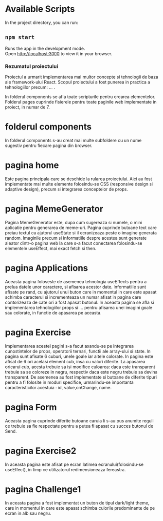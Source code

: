 
# Available Scripts

In the project directory, you can run:

## `npm start`

Runs the app in the development mode.\
Open [http://localhost:3000](http://localhost:3000) to view it in your browser.

### Rezumatul proiectului
Proiectul a urmarit implementarea mai multor concepte si tehnologii de baza ale framework-ului React. Scopul proiectului a fost punerea in practica a tehnologiilor precum: ... .
 
In folderul components se afla toate scripturile pentru crearea elementelor. Folderul pages cuprinde fisierele pentru toate paginile web implementate in proiect, in numar de 7.

# folderul components
In folderul components s-au creat mai multe subfoldere cu un nume sugestiv pentru fiecare pagina din browser.

# pagina home
Este pagina principala care se deschide la rularea proiectului. Aici au fost implementate mai multe elemente folosindu-se CSS (responsive design si adaptive design), precum si integrarea conceptelor de props.

# pagina MemeGenerator
Pagina MemeGenerator este, dupa cum sugereaza si numele, o mini aplicatie pentru generarea de meme-uri. Pagina cuprinde butoane text care preiau textul cu ajutorul useState si il ecranizeaza peste o imagine generata random. Imaginile precum si informatiile despre acestea sunt generate aleator dintr-o pagina web la care s-a facut conectarea folosindu-se elementele useEffect, mai exact fetch si then. 

# pagina Applications
Aceasta pagina foloseste de asemenea tehnologia useEffects pentru a prelua datele unor caractere, si afisarea acestor date. Informatiile sunt afisate pe rand, cu ajutorul unui buton care in momentul in care este apasat schimba caracterul si incrementeaza un numar afisat in pagina care contorizeaza de cate ori a fost apasat butonul.
In aceasta pagina se afla si implementarea tehnologiilor props si ... pentru afisarea unei imagini goale sau colorate, in functie de apasarea pe aceasta.

# pagina Exercise
Implementarea acestei pagini s-a facut axandu-se pe integrarea cunostintelor de props, operatorii ternari, functii ale array-ului si state. In pagina sunt afisate 6 cuburi, unele goale iar altele colorate. In pagina este afisat de 6 ori acelasi element cub, insa cu valori diferite. La apasarea oricarui cub, acesta trebuie sa isi modifice culoarea: daca este transparent trebuie sa se coloreze in negru, respectiv daca este negru trebuie sa devina transparent.
De asemenea au fost implementate si butoane de diferite tipuri pentru a fi folosite in moduri specifice, urmarindu-se importanta caracteristicilor acestuia : id, value,onChange, name.

# pagina Form
Aceasta pagina cuprinde diferite butoane caruia li s-au pus anumite reguli ce trebuie sa fie respectate pentru a putea fi apasat cu succes butonul de Send.

# pagina Exercise2
In aceasta pagina este afisat pe ecran latimea ecranului(folosindu-se useEffect), in timp ce utilizatorul redimensioneaza fereastra.

# pagina Challenge1
In aceasta pagina a fost implementat un buton de tipul dark/light theme, care in momentul in care este apasat schimba culorile predominante de pe ecran in alb sau negru.